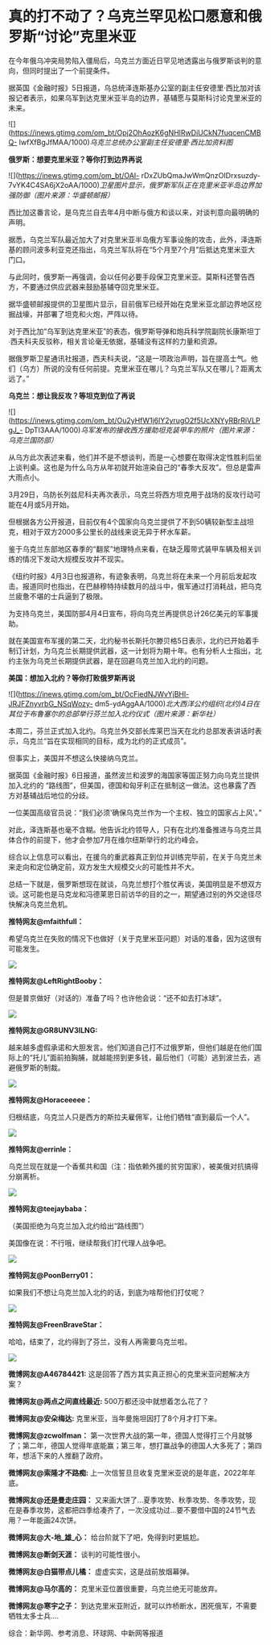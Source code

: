 # 真的打不动了？乌克兰罕见松口愿意和俄罗斯“讨论”克里米亚

在今年俄乌冲突局势陷入僵局后，乌克兰方面近日罕见地透露出与俄罗斯谈判的意向，但同时提出了一个前提条件。

据英国《金融时报》5日报道，乌总统泽连斯基办公室的副主任安德里·西比加对该报记者表示，如果乌军到达克里米亚半岛的边界，基辅愿与莫斯科讨论克里米亚的未来。

![](https://inews.gtimg.com/om_bt/Opj2OhAozK6gNHIRwDiUCkN7fuqcenCMBQ-
IwfXfBgJfMAA/1000)_乌克兰总统办公室副主任安德里·西比加资料图_

**俄罗斯：想要克里米亚？等你打到边界再说**

![](https://inews.gtimg.com/om_bt/OAI-
rDxZUbQmaJwWmQnzOIDrxsuzdy-7vYK4C4SA6jX2oAA/1000)_卫星图片显示，俄罗斯军队正在克里米亚半岛边界加强防御（图片来源：华盛顿邮报）_

西比加这番言论，是乌克兰自去年4月中断与俄方和谈以来，对谈判意向最明确的声明。

据悉，乌克兰军队最近加大了对克里米亚半岛俄方军事设施的攻击，此外，泽连斯基的顾问波多利亚克还指出，乌克兰军队将在“5个月至7个月”后抵达克里米亚大门口。

与此同时，俄罗斯一再强调，会以任何必要手段保卫克里米亚。莫斯科还警告西方，不要通过供应武器来鼓励基辅夺回克里米亚。

据华盛顿邮报提供的卫星图片显示，目前俄军已经开始在克里米亚北部边界地区挖掘战壕，并部署了坦克和火炮，严阵以待。

对于西比加“乌军到达克里米亚”的表态，俄罗斯导弹和炮兵科学院副院长康斯坦丁∙西夫科夫反驳称，相关言论毫无依据，基辅没有这样的力量和资源。

据俄罗斯卫星通讯社报道，西夫科夫说，“这是一项政治声明，旨在提高士气。他们（乌方）所说的没有任何前提。克里米亚在哪儿？乌克兰军队又在哪儿？距离太远了。”

**乌克兰：想让我反攻？等坦克到位了再说**

![](https://inews.gtimg.com/om_bt/Ou2yHfW1j6lY2yrugO2f5UcXNYyRBrRiVLPgJ_-
DpTI3AAA/1000)_乌军发布的接收西方援助坦克装甲车的照片（图片来源：乌克兰国防部）_

从乌方此次表述来看，他们并不是不想谈判，而是一心想要在取得决定性胜利后坐上谈判桌。这也是为什么乌方从年初就开始渲染自己的“春季大反攻”。但总是雷声大雨点小。

3月29日，乌防长列兹尼科夫再次表示，乌克兰将西方坦克用于战场的反攻行动可能在4月或5月开始。

但根据各方公开报道，目前仅有4个国家向乌克兰提供了不到50辆较新型主战坦克，相对于双方2000多公里长的战线来说无异于杯水车薪。

鉴于乌克兰东部地区春季的“翻浆”地理特点来看，在缺乏履带式装甲车辆及相关训练的情况下发动大规模反攻并不现实。

《纽约时报》4月3日也报道称，有迹象表明，乌克兰将在未来一个月前后发起攻击。报道同时也指出，在巴赫穆特持续数月的战斗中，俄军通过打消耗战，把乌克兰疲惫不堪的士兵逼到了极限。

为支持乌克兰，美国防部4月4日宣布，将向乌克兰再提供总计26亿美元的军事援助。

就在美国宣布军援的第二天，北约秘书长斯托尔滕贝格5日表示，北约已开始着手制订计划，为乌克兰长期提供武器，这一计划将为期十年。也有分析人士指出，北约主张为乌克兰长期提供武器，是在回避乌克兰加入北约的问题。

**美国：想加入北约？等你打败俄罗斯再说**

![](https://inews.gtimg.com/om_bt/OcFiedNJWvYjBHl-JRJFZnyvrbG_NSqWozy-
dm5-ydAggAA/1000)_北大西洋公约组织(北约)4日在其位于布鲁塞尔的总部举行芬兰加入北约仪式（图片来源：新华社）_

本周二，芬兰正式加入北约。乌克兰外交部长库莱巴当天在北约总部发表讲话时表示，乌克兰“旨在实现相同的目标，成为北约的正式成员”。

但事实上，美国并不想这么快接纳乌克兰。

据英国《金融时报》6日报道，虽然波兰和波罗的海国家等国正努力向乌克兰提供加入北约的
“路线图”，但美国，德国和匈牙利正在抵制这一做法。这也暴露了西方对基辅战后地位的分歧。

一位美国高级官员说：“我们必须'确保乌克兰作为一个主权、独立的国家占上风'。”

对此，泽连斯基也毫不含糊。他告诉北约领导人，只有在北约准备推进与乌克兰具体合作的前提下，他才会参加7月在维尔纽斯举行的北约峰会。

综合以上信息可以看出，在援乌的重武器真正到位并训练完毕前，在关于乌克兰未来走向和定位确定前，双方发生大规模交火的可能性并不大。

总结一下就是，俄罗斯想现在就谈，乌克兰想打个胜仗再谈，美国明显是不想双方谈。这可能也是马克龙和冯德莱恩日前访华的目的之一，期望通过别的外交途径尽快解决乌克兰危机。

**推特网友@mfaithfull：**

希望乌克兰在失败的情况下也做好（关于克里米亚问题）对话的准备，因为这很有可能发生。

![](https://inews.gtimg.com/om_bt/OFalhJkmdn9JCoRjwnIXf09GyvSZVnjB8yETpmFVDcltYAA/1000)

**推特网友@LeftRightBooby：**

但是普京做好（对话的）准备了吗？也许他会说：“还不如去打冰球”。

![](https://inews.gtimg.com/om_bt/OkS4daIcVXgkk5yhgUnOUVP28n8jNebgSeZ7A5JZyN2wgAA/1000)

**推特网友@GR8UNV3ILNG:**

越来越多虚假承诺和大胆发言。他们知道自己打不过俄罗斯，但他们越是在他们国际上的“托儿”面前拍胸脯，就越能捞到更多钱，最后他们（可能）逃到波兰去，逃避俄罗斯的制裁。

![](https://inews.gtimg.com/om_bt/Otf3WkLlRfJ2RA4GFCGHVA9558SgbtwFdj4ikFc7VQRP8AA/1000)

**推特网友@Horaceeeee：**

归根结底，乌克兰人只是西方的斯拉夫雇佣军，让他们牺牲“直到最后一个人”。

![](https://inews.gtimg.com/om_bt/OelWwxJE6Ez3Pn9wPvmIxzhstSKVsT6TFIAt7GQCEq-4EAA/1000)

**推特网友@errinle：**

乌克兰现在就是一个香蕉共和国（注：指依赖外援的贫穷国家），被美俄对抗搞得分崩离析。

![](https://inews.gtimg.com/om_bt/Oy9j1yb_rr6IQdy5rdtSfvkVqQ9Uf7kvd9Pi2YEwhJWf8AA/1000)

**推特网友@teejaybaba：**

（美国拒绝为乌克兰加入北约给出“路线图”）

美国像在说：不行哦，继续帮我们打代理人战争吧。

![](https://inews.gtimg.com/om_bt/O4Z7X2UTe1Bhc3-nX2rK3b_vpAnoiTlCTFO7NTBlDrEqAAA/1000)

**推特网友@PoonBerry01：**

如果我们不想让乌克兰加入北约的话，到底为啥帮他们打仗呢？

![](https://inews.gtimg.com/om_bt/OxNrLpD5aiQglnmPw8HS8E1_Hl0sB53WyYupAhCNMuUqAAA/1000)

**推特网友@FreenBraveStar：**

哈哈，结束了，北约得到了芬兰，没有人再需要乌克兰啦。

![](https://inews.gtimg.com/om_bt/ORZMw5_oPeUlNc8B82Oc6uVa7LT3qLMWySpfmS-1A6mnsAA/1000)

**微博网友@A46784421:** 这是回答了西方其实真正担心的克里米亚问题解决方案？

**微博网友@两点之间直线最近:** 500万都还没中就想着怎么花了？

**微博网友@安朵梅达:** 克里米亚，当年曼施坦因打了8个月才打下来。

**微博网友@zcwolfman：**
第一次世界大战的第一年，德国人觉得打三个月就够了；第二年，德国人觉得年底能赢；第三年，想打赢战争的德国人大多死了；第四年，想活下来的人推翻了政府。

**微博网友@索隆才不路痴:** 上一次信誓旦旦收复克里米亚说的是年底，2022年年底。

**微博网友@还是曼走庄园：**
又来画大饼了...夏季攻势、秋季攻势、冬季攻势，现在是春季攻势，这都把四季给凑齐了，一次没成功过...要不要借中国的24节气去用？一年能画24次饼。

**微博网友@大-地_雄_心：** 给台阶就下了吧，免得到时更尴尬。

**微博网友@断剑天涯：** 谈判的可能性很小。

**微博网友@白猫带点儿橘：** 虚虚实实，这是战前放烟幕弹。

**微博网友@马尔高的：** 克里米亚位置很重要，乌克兰绝无可能放弃。

**微博网友@寒宇之子：** 到达克里米亚附近，就可以炸桥断水，困死俄军，不需要牺牲太多士兵….

综合：新华网、参考消息、环球网、中新网等报道

